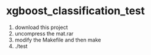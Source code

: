 # xgboost_classification_test


1. download this project
2. uncompress the mat.rar
3. modify the Makefile and then make
4. ./test
